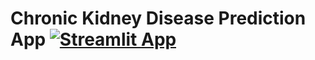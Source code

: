 # Chronic Kidney Disease Prediction App [![Streamlit App](https://static.streamlit.io/badges/streamlit_badge_black_red.svg)](https://andreahobby-streamlit-healthstreamlitapp-va1lcc.streamlit.app/)


